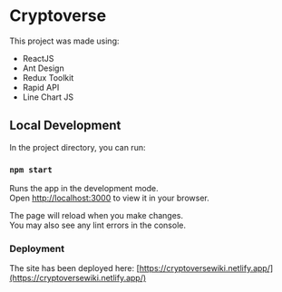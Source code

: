# Cryptoverse

This project was made using:
* ReactJS
* Ant Design
* Redux Toolkit
* Rapid API
* Line Chart JS

## Local Development

In the project directory, you can run:

### `npm start`

Runs the app in the development mode.\
Open [http://localhost:3000](http://localhost:3000) to view it in your browser.

The page will reload when you make changes.\
You may also see any lint errors in the console.

### Deployment

The site has been deployed here: [https://cryptoversewiki.netlify.app/](https://cryptoversewiki.netlify.app/)
